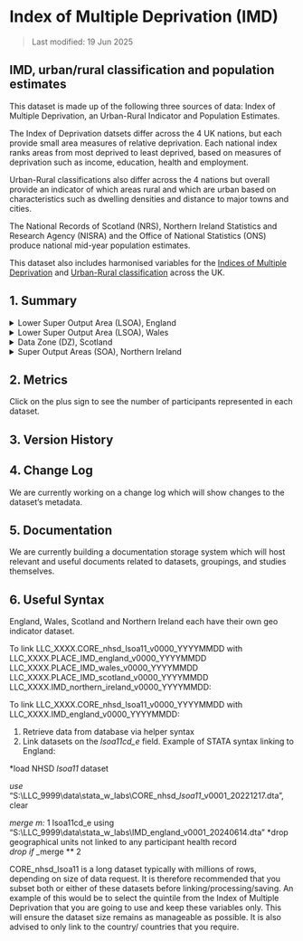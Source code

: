# Index of Multiple Deprivation (IMD)

> Last modified: 19 Jun 2025

## IMD, urban/rural classification and population estimates

This dataset is made up of the following three sources of data: Index of Multiple Deprivation, an Urban-Rural Indicator and Population Estimates.

The Index of Deprivation datsets differ across the 4 UK nations, but each provide small area measures of relative deprivation. Each national index ranks areas from most deprived to least deprived, based on measures of deprivation such as income, education, health and employment.

Urban-Rural classifications also differ across the 4 nations but overall provide an indicator of which areas rural and which are urban based on characteristics such as dwelling densities and distance to major towns and cities.

The National Records of Scotland (NRS), Northern Ireland Statistics and Research Agency (NISRA) and the Office of National Statistics (ONS) produce national mid-year population estimates. 

This dataset also includes harmonised variables for the [Indices of Multiple Deprivation](https://data.geods.ac.uk/dataset/index-of-multiple-deprivation-imd) and [Urban-Rural classification](https://pages.mysociety.org/uk_ruc/analysis/background_and_analysis.html) across the UK.


## 1. Summary

<details>
<summary> Lower Super Output Area (LSOA), England</summary>

This file contains geographical indicators for each LSOA in England. The indicators include measures of deprivation, population estimates and urban-rural classification. The small area geographies are those developed using the 2011 census. 


| **Dataset Descriptor**             | **Dataset-specific Information**                                                                                                                                                           |
|-----------------------------------|---------------------------------------------------------------------------------------------------------------------------------------------------------------------------------------------|
| Name of dataset in TRE            |IMD_england                                                                                                                                                          |
| Citation (APA)                    |  |
| Download citation                 |                                                                                                 |
| Owner                             | UK LLC                                                                                                                                                                     |
| Temporal coverage                 | 2011-2020                                                                                                                                                                                   |
| Geographical coverage             | England                                                                                                                                                                           |
| Key link                          | https://data.geods.ac.uk/dataset/index-of-multiple-deprivation-imd                                                                                                |
| Keywords                          | Deprivation, urban, rural, population estimate ownership                                                                                                                                                           |
| Participant count                 |                                                                                                                                                                                             |
| Number of variables               |                                                                                                                                                                                             |
| Number of observations            |                                                                                                                                                                                             |
| Latest extract date               |                                                                                                                                                                                             |
| Specific restrictions to data use |                                                                                                                                                                                             |
| Build a data request              |                                                                                                                                                                                             |
| Version                           | 
1                                                                                                                                                                                           | 

**Variables:**
| **Variable Group** | **Variable** | **Description** | **Source** | **Date range of data** |
|--------------------|--------------|------------------|------------|-------------------------|
|                    |              |                  |            |                         |
|                    |              |                  |            |                         |
|                    |              |                  |            |                         |
|                    |              |                  |            |                         |
|                    |              |                  |            |                         |

</details>

<details>
<summary> Lower Super Output Area (LSOA), Wales</summary>

This file contains geographical indicators for each LSOA in Wales. The indicators include measures of deprivation, population estimates and urban-rural classification. The small area geographies are those developed using the 2011 census. 


| **Dataset Descriptor**             | **Dataset-specific Information**                                                                                                                                                           |
|-----------------------------------|---------------------------------------------------------------------------------------------------------------------------------------------------------------------------------------------|
| Name of dataset in TRE            |IMD_wales                                                                                                                                                          |
| Citation (APA)                    |  |
| Download citation                 |                                                                                                 |
| Owner                             | UK LLC                                                                                                                                                                     |
| Temporal coverage                 | 2011-2020                                                                                                                                                                                   |
| Geographical coverage             | England                                                                                                                                                                           |
| Key link                          | https://data.geods.ac.uk/dataset/index-of-multiple-deprivation-imd                                                                                                |
| Keywords                          | Deprivation, urban, rural, population estimate ownership                                                                                                                                                           |
| Participant count                 |                                                                                                                                                                                             |
| Number of variables               |                                                                                                                                                                                             |
| Number of observations            |                                                                                                                                                                                             |
| Latest extract date               |                                                                                                                                                                                             |
| Specific restrictions to data use |                                                                                                                                                                                             |
| Build a data request              |                                                                                                                                                                                             |
| Version                           | 
1                                                                                                                                                                                           | 

**Variables:**
| **Variable Group** | **Variable** | **Description** | **Source** | **Date range of data** |
|--------------------|--------------|------------------|------------|-------------------------|
|                    |              |                  |            |                         |
|                    |              |                  |            |                         |
|                    |              |                  |            |                         |
|                    |              |                  |            |                         |
|                    |              |                  |            |                         |

</details>
<details>

<summary> Data Zone (DZ), Scotland</summary>

This file contains geographical indicators for each Data Zone (DZ) in Scotland. The indicators include measures of deprivation, population estimates and urban-rural classification. The small area geographies are those developed using the 2011 census. 


| **Dataset Descriptor**             | **Dataset-specific Information**                                                                                                                                                           |
|-----------------------------------|---------------------------------------------------------------------------------------------------------------------------------------------------------------------------------------------|
| Name of dataset in TRE            |IMD_scotland                                                                                                                                                          |
| Citation (APA)                    |  |
| Download citation                 |                                                                                                 |
| Owner                             | UK LLC                                                                                                                                                                     |
| Temporal coverage                 | 2011-2020                                                                                                                                                                                   |
| Geographical coverage             | England                                                                                                                                                                           |
| Key link                          | https://data.geods.ac.uk/dataset/index-of-multiple-deprivation-imd                                                                                                |
| Keywords                          | Deprivation, urban, rural, population estimate ownership                                                                                                                                                           |
| Participant count                 |                                                                                                                                                                                             |
| Number of variables               |                                                                                                                                                                                             |
| Number of observations            |                                                                                                                                                                                             |
| Latest extract date               |                                                                                                                                                                                             |
| Specific restrictions to data use |                                                                                                                                                                                             |
| Build a data request              |                                                                                                                                                                                             |
| Version                           | 
1                                                                                                                                                                                           | 


**Variables:**
| **Variable Group** | **Variable** | **Description** | **Source** | **Date range of data** |
|--------------------|--------------|------------------|------------|-------------------------|
|                    |              |                  |            |                         |
|                    |              |                  |            |                         |
|                    |              |                  |            |                         |
|                    |              |                  |            |                         |
|                    |              |                  |            |                         |

</details>

<details>
<summary> Super Output Areas (SOA), Northern Ireland</summary>

This file contains geographical indicators for each SOA in Northern Ireland. The indicators include measures of deprivation, population estimates and urban-rural classification. The small area geographies are those developed using the 2011 census. 


| **Dataset Descriptor**             | **Dataset-specific Information**                                                                                                                                                           |
|-----------------------------------|---------------------------------------------------------------------------------------------------------------------------------------------------------------------------------------------|
| Name of dataset in TRE            |IMD_wales                                                                                                                                                          |
| Citation (APA)                    |  |
| Download citation                 |                                                                                                 |
| Owner                             | UK LLC                                                                                                                                                                     |
| Temporal coverage                 | 2011-2020                                                                                                                                                                                   |
| Geographical coverage             | England                                                                                                                                                                           |
| Key link                          | https://data.geods.ac.uk/dataset/index-of-multiple-deprivation-imd                                                                                                |
| Keywords                          | Deprivation, urban, rural, population estimate ownership                                                                                                                                                           |
| Participant count                 |                                                                                                                                                                                             |
| Number of variables               |                                                                                                                                                                                             |
| Number of observations            |                                                                                                                                                                                             |
| Latest extract date               |                                                                                                                                                                                             |
| Specific restrictions to data use |                                                                                                                                                                                             |
| Build a data request              |                                                                                                                                                                                             |
| Version                           | 
1                                                                                                                                                                                           | 

**Variables:**
| **Variable Group** | **Variable** | **Description** | **Source** | **Date range of data** |
|--------------------|--------------|------------------|------------|-------------------------|
|                    |              |                  |            |                         |
|                    |              |                  |            |                         |
|                    |              |                  |            |                         |
|                    |              |                  |            |                         |
|                    |              |                  |            |                         |

</details>


## 2. Metrics 

Click on the plus sign to see the number of participants represented in each dataset. 

## 3. Version History 

## 4. Change Log 

We are currently working on a change log which will show changes to the dataset’s metadata. 

## 5. Documentation 

We are currently building a documentation storage system which will host relevant and useful documents related to datasets, groupings, and studies themselves. 

## 6. Useful Syntax 

England, Wales, Scotland and Northern Ireland each have their own geo indicator dataset.

To link LLC_XXXX.CORE_nhsd_lsoa11_v0000_YYYYMMDD with
LLC_XXXX.PLACE_IMD_england_v0000_YYYYMMDD 
LLC_XXXX.PLACE_IMD_wales_v0000_YYYYMMDD 
LLC_XXXX.PLACE_IMD_scotland_v0000_YYYYMMDD 
LLC_XXXX.IMD_northern_ireland_v0000_YYYYMMDD:

To link LLC_XXXX.CORE_nhsd_lsoa11_v0000_YYYYMMDD with 
LLC_XXXX.IMD_england_v0000_YYYYMMDD:

1. Retrieve data from database via helper syntax
2. Link datasets on the *lsoa11cd_e* field. Example of STATA syntax linking to England:

*load NHSD *lsoa11* dataset

*use* “S:\LLC_9999\data\stata_w_labs\CORE_nhsd_*lsoa11*_v0001_20221217.dta”, clear

*merge m:* 1 lsoa11cd_e using
“S:\LLC_9999\data\stata_w_labs\IMD_england_v0001_20240614.dta”
*drop geographical units not linked to any participant health record  
*drop if* _merge ** 2

CORE_nhsd_lsoa11 is a long dataset typically with millions of rows, depending on size of data request. It is therefore recommended that you subset both or either of these datasets before linking/processing/saving. An example of this would be to select the quintile from the Index of Multiple Deprivation that you are going to use and keep these variables only. This will ensure the dataset size remains as manageable as possible. It is also advised to only link to the country/ countries that you require.
